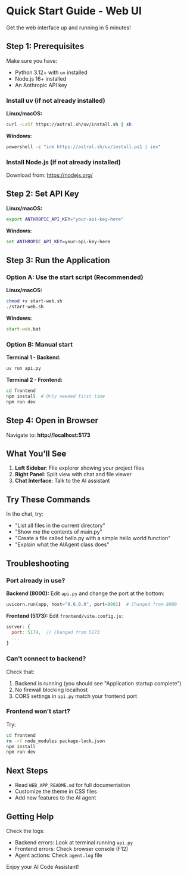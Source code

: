 # Quick Start Guide - Web UI

Get the web interface up and running in 5 minutes!

## Step 1: Prerequisites

Make sure you have:
- Python 3.12+ with `uv` installed
- Node.js 16+ installed
- An Anthropic API key

### Install uv (if not already installed)

**Linux/macOS:**
```bash
curl -LsSf https://astral.sh/uv/install.sh | sh
```

**Windows:**
```powershell
powershell -c "irm https://astral.sh/uv/install.ps1 | iex"
```

### Install Node.js (if not already installed)

Download from: https://nodejs.org/

## Step 2: Set API Key

**Linux/macOS:**
```bash
export ANTHROPIC_API_KEY="your-api-key-here"
```

**Windows:**
```cmd
set ANTHROPIC_API_KEY=your-api-key-here
```

## Step 3: Run the Application

### Option A: Use the start script (Recommended)

**Linux/macOS:**
```bash
chmod +x start-web.sh
./start-web.sh
```

**Windows:**
```cmd
start-web.bat
```

### Option B: Manual start

**Terminal 1 - Backend:**
```bash
uv run api.py
```

**Terminal 2 - Frontend:**
```bash
cd frontend
npm install  # Only needed first time
npm run dev
```

## Step 4: Open in Browser

Navigate to: **http://localhost:5173**

## What You'll See

1. **Left Sidebar**: File explorer showing your project files
2. **Right Panel**: Split view with chat and file viewer
3. **Chat Interface**: Talk to the AI assistant

## Try These Commands

In the chat, try:
- "List all files in the current directory"
- "Show me the contents of main.py"
- "Create a file called hello.py with a simple hello world function"
- "Explain what the AIAgent class does"

## Troubleshooting

### Port already in use?

**Backend (8000):**
Edit `api.py` and change the port at the bottom:
```python
uvicorn.run(app, host="0.0.0.0", port=8001)  # Changed from 8000
```

**Frontend (5173):**
Edit `frontend/vite.config.js`:
```javascript
server: {
  port: 5174,  // Changed from 5173
  ...
}
```

### Can't connect to backend?

Check that:
1. Backend is running (you should see "Application startup complete")
2. No firewall blocking localhost
3. CORS settings in `api.py` match your frontend port

### Frontend won't start?

Try:
```bash
cd frontend
rm -rf node_modules package-lock.json
npm install
npm run dev
```

## Next Steps

- Read `WEB_APP_README.md` for full documentation
- Customize the theme in CSS files
- Add new features to the AI agent

## Getting Help

Check the logs:
- Backend errors: Look at terminal running `api.py`
- Frontend errors: Check browser console (F12)
- Agent actions: Check `agent.log` file

Enjoy your AI Code Assistant!
